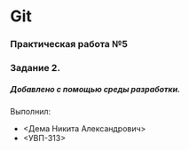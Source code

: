 # Git
### Практическая работа №5
### Задание 2.
##### Добавлено с помощью среды разработки.
Выполнил:
* <Дема Никита Александрович>
* <УВП-313>